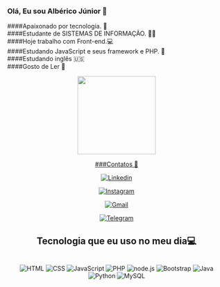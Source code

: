 ### Olá, Eu sou Albérico Júnior 🤙

####Apaixonado por tecnologia. 🥰 <br>
####Estudante de SISTEMAS DE INFORMAÇÃO. 👨‍🎓 <br>
####Hoje trabalho com Front-end.💻 <br>
####Estudando JavaScript e seus framework e PHP. 📖<br>
####Estudando inglês 🇺🇸<br>
####Gosto de Ler 📘<br>

<div align="center">
<a href="https://github.com/albericojr">
  <img height="180em" src="https://github-readme-stats.vercel.app/api?username=albericojr&show_icons=true&theme=tokyonight&include_all_commits=true&count_private=true"/>

###Contatos 🤙

[![Linkedin](https://img.shields.io/badge/LinkedIn-0077B5?style=for-the-badge&logo=linkedin&logoColor=white)](https://www.linkedin.com/in/alb%C3%A9rico-j%C3%BAnior-1a28aa38/)

[![Instagram](https://img.shields.io/badge/Instagram-E4405F?style=for-the-badge&logo=instagram&logoColor=white)](https://instagram.com/albericojr_?utm_medium=copy_link)

[![Gmail](https://img.shields.io/badge/Gmail-D14836?style=for-the-badge&logo=gmail&logoColor=white)](https://mail.google.com/mail/u/1/?ogbl#inbox)

[![Telegram](https://img.shields.io/badge/Telegram-2CA5E0?style=for-the-badge&logo=telegram&logoColor=white)](https://t.me/AlbericoJr)

## Tecnologia que eu uso no meu dia💻

<div style="display: inline_block"><br/>
    <img alt="HTML" src="https://img.shields.io/badge/HTML5-E34F26?style=for-the-badge&logo=html5&logoColor=white">
    <img alt="CSS" src="https://img.shields.io/badge/CSS3-1572B6?style=for-the-badge&logo=css3&logoColor=white">
    <img alt="JavaScript" src="https://img.shields.io/badge/JavaScript-F7DF1E?style=for-the-badge&logo=javascript&logoColor=black">
    <img alt="PHP" src="https://img.shields.io/badge/PHP-777BB4?style=for-the-badge&logo=php&logoColor=white">
    <img alt="node.js" src="https://img.shields.io/badge/Node.js-43853D?style=for-the-badge&logo=node.js&logoColor=white">
    <img alt="Bootstrap" src="https://img.shields.io/badge/Bootstrap-563D7C?style=for-the-badge&logo=bootstrap&logoColor=white">
    <img alt="Java" src="https://img.shields.io/badge/Java-ED8B00?style=for-the-badge&logo=java&logoColor=white">
    <img alt="Python" src="https://img.shields.io/badge/Python-14354C?style=for-the-badge&logo=python&logoColor=white">
    <img alt="MySQL" src="https://img.shields.io/badge/MySQL-00000F?style=for-the-badge&logo=mysql&logoColor=white">
</div>
<br>
